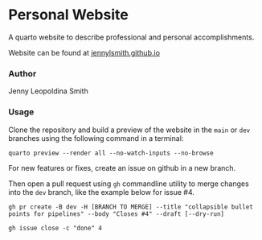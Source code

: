 # Personal Website

A quarto website to describe professional and personal accomplishments.

Website can be found at [jennylsmith.github.io](https://jennylsmith.github.io/)

### Author
Jenny Leopoldina Smith

### Usage

Clone the repository and build a preview of the website in the `main` or `dev` branches
using the following command in a terminal:

```
quarto preview --render all --no-watch-inputs --no-browse
```

For new features or fixes, create an issue on github in a new branch.

Then open a pull request using `gh` commandline utility to merge changes into the `dev` branch, like the example below for issue #4.

```
gh pr create -B dev -H [BRANCH TO MERGE] --title "collapsible bullet points for pipelines" --body "Closes #4" --draft [--dry-run]
```

```
gh issue close -c "done" 4
```

